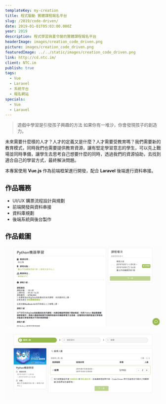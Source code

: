 ```yaml
---
templateKey: my-creation
title: 程式驅動 實體課程報名平台
slug: /2019/code-driven/
date: 2019-01-01T05:03:00.000Z
year: 2019
description: 程式學習與夏令營的實體課程報名平台
headerImage: images/creation_code_driven.png
picture: images/creation_code_driven.png
featuredImage: ../../static/images/creation_code_driven.png
link: http://cd.ntc.im/
client: NTC.im
publish: true
tags:
  - Vue
  - Laravel
  - 系統平台
  - 報名網站
specials:
  - Vue
  - Laravel
---
```


> 遊戲中學習是引發孩子興趣的方法 如果你有一堆沙，你會發現孩子的創造力。

未來需要什麼樣的人才？人才的定義又是什麼？人才需要受教育嗎？我們需要新的教育模式，同時我們也需要提供教育資源，讓有堅定學習意志的學生，可以先上戰場並同時準備，讓學生去思考自己想要什麼的同時，透過我們的資源協助，去找到適合自己的學習方式，最終解決問題。

本專案使用 **Vue.js** 作為前端框架進行開發，配合 **Laravel** 後端進行資料串接。

## 作品職務
- UI/UX 購票流程設計與規劃
- 前端開發與資料串接
- 資料庫規劃
- 後端系統與後台製作

## 作品截圖

![程式驅動-1](../../static/images/creation_code_driven-2.png)

![程式驅動-2](../../static/images/creation_code_driven-3.png)